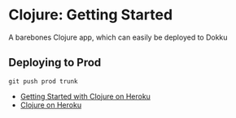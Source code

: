 # Clojure: Getting Started

A barebones Clojure app, which can easily be deployed to Dokku

## Deploying to Prod

`git push prod trunk`

- [Getting Started with Clojure on Heroku](https://devcenter.heroku.com/articles/getting-started-with-clojure)
- [Clojure on Heroku](https://devcenter.heroku.com/categories/clojure)

